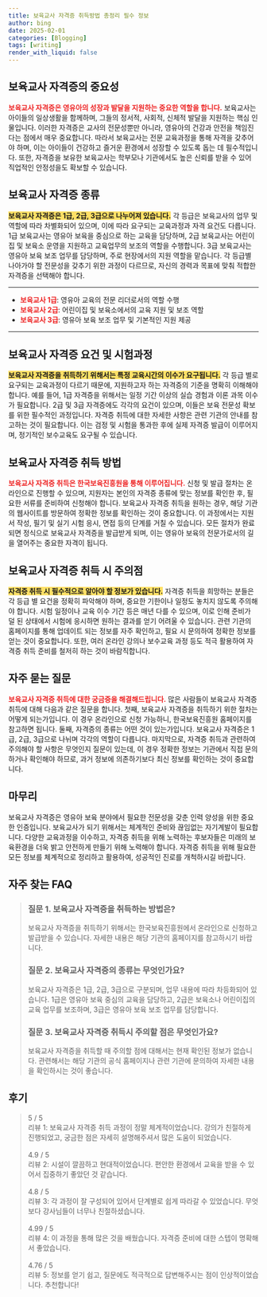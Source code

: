```yaml
---
title: 보육교사 자격증 취득방법 총정리 필수 정보
author: bing
date: 2025-02-01
categories: [Blogging]
tags: [writing]
render_with_liquid: false
---
```



<h2 id='보육교사_자격증의_중요성'>보육교사 자격증의 중요성</h2>

<p><b><span style="color: #ee2323;">보육교사 자격증은 영유아의 성장과 발달을 지원하는 중요한 역할을 합니다.</span></b> 보육교사는 아이들의 일상생활을 함께하며, 그들의 정서적, 사회적, 신체적 발달을 지원하는 핵심 인물입니다. 이러한 자격증은 교사의 전문성뿐만 아니라, 영유아의 건강과 안전을 책임진다는 점에서 매우 중요합니다. 따라서 보육교사는 전문 교육과정을 통해 자격을 갖추어야 하며, 이는 아이들이 건강하고 즐거운 환경에서 성장할 수 있도록 돕는 데 필수적입니다. 또한, 자격증을 보유한 보육교사는 학부모나 기관에서도 높은 신뢰를 받을 수 있어 직업적인 안정성을도 확보할 수 있습니다.</p>

<h2 id='보육교사_자격증_종류'>보육교사 자격증 종류</h2>

<p><b><span style="background-color: #ffe066;">보육교사 자격증은 1급, 2급, 3급으로 나누어져 있습니다.</span></b> 각 등급은 보육교사의 업무 및 역할에 따라 차별화되어 있으며, 이에 따라 요구되는 교육과정과 자격 요건도 다릅니다. 1급 보육교사는 영유아 보육을 중심으로 하는 교육을 담당하며, 2급 보육교사는 어린이집 및 보육소 운영을 지원하고 교육업무의 보조의 역할을 수행합니다. 3급 보육교사는 영유아 보육 보조 업무를 담당하며, 주로 현장에서의 지원 역할을 맡습니다. 각 등급별 나아가야 할 전문성을 갖추기 위한 과정이 다르므로, 자신의 경력과 목표에 맞춰 적합한 자격증을 선택해야 합니다.</p>

<hr />

<ul>
    <li><b><span style="color: #ee2323;">보육교사 1급</span></b>: 영유아 교육의 전문 리더로서의 역할 수행</li>
    <li><b><span style="color: #ee2323;">보육교사 2급</span></b>: 어린이집 및 보육소에서의 교육 지원 및 보조 역할</li>
    <li><b><span style="color: #ee2323;">보육교사 3급</span></b>: 영유아 보육 보조 업무 및 기본적인 지원 제공</li>
</ul>

<hr />

<h2 id='보육교사_자격증_요건_및_시험과정'>보육교사 자격증 요건 및 시험과정</h2>

<p><b><span style="background-color: #ffe066;">보육교사 자격증을 취득하기 위해서는 특정 교육시간의 이수가 요구됩니다.</span></b> 각 등급 별로 요구되는 교육과정이 다르기 때문에, 지원하고자 하는 자격증의 기준을 명확히 이해해야 합니다. 예를 들어, 1급 자격증을 위해서는 일정 기간 이상의 실습 경험과 이론 과목 이수가 필요합니다. 2급 및 3급 자격증에도 각각의 요건이 있으며, 이들은 보육 전문성 확보를 위한 필수적인 과정입니다. 자격증 취득에 대한 자세한 사항은 관련 기관의 안내를 참고하는 것이 필요합니다. 이는 검정 및 시험을 통과한 후에 실제 자격증 발급이 이루어지며, 정기적인 보수교육도 요구될 수 있습니다.</p>

<h2 id='보육교사_자격증_취득방법'>보육교사 자격증 취득 방법</h2>

<p><b><span style="color: #ee2323;">보육교사 자격증 취득은 한국보육진흥원을 통해 이루어집니다.</span></b> 신청 및 발급 절차는 온라인으로 진행할 수 있으며, 지원자는 본인의 자격증 종류에 맞는 정보를 확인한 후, 필요한 서류를 준비하여 신청해야 합니다. 보육교사 자격증 취득을 원하는 경우, 해당 기관의 웹사이트를 방문하여 정확한 정보를 확인하는 것이 중요합니다. 이 과정에서는 지원서 작성, 필기 및 실기 시험 응시, 면접 등의 단계를 거칠 수 있습니다. 모든 절차가 완료되면 정식으로 보육교사 자격증을 발급받게 되며, 이는 영유아 보육의 전문가로서의 길을 열어주는 중요한 자격이 됩니다.</p>

<h2 id='보육교사_자격증_취득시_주의점'>보육교사 자격증 취득 시 주의점</h2>

<p><b><span style="background-color: #ffe066;">자격증 취득 시 필수적으로 알아야 할 정보가 있습니다.</span></b> 자격증 취득을 희망하는 분들은 각 등급 별 요건을 정확히 파악해야 하며, 중요한 기한이나 일정도 놓치지 않도록 주의해야 합니다. 시험 일정이나 교육 이수 기간 등은 매년 다를 수 있으며, 이로 인해 준비가 덜 된 상태에서 시험에 응시하면 원하는 결과를 얻기 어려울 수 있습니다. 관련 기관의 홈페이지를 통해 업데이트 되는 정보를 자주 확인하고, 필요 시 문의하여 정확한 정보를 얻는 것이 중요합니다. 또한, 여러 온라인 강의나 보수교육 과정 등도 적극 활용하여 자격증 취득 준비를 철저히 하는 것이 바람직합니다.</p>

<h2 id='자주_묻는_질문'>자주 묻는 질문</h2>

<p><b><span style="color: #ee2323;">보육교사 자격증 취득에 대한 궁금증을 해결해드립니다.</span></b> 많은 사람들이 보육교사 자격증 취득에 대해 다음과 같은 질문을 합니다. 첫째, 보육교사 자격증을 취득하기 위한 절차는 어떻게 되는가입니다. 이 경우 온라인으로 신청 가능하니, 한국보육진흥원 홈페이지를 참고하면 됩니다. 둘째, 자격증의 종류는 어떤 것이 있는가입니다. 보육교사 자격증은 1급, 2급, 3급으로 나뉘며 각각의 역할이 다릅니다. 마지막으로, 자격증 취득과 관련하여 주의해야 할 사항은 무엇인지 질문이 있는데, 이 경우 정확한 정보는 기관에서 직접 문의하거나 확인해야 하므로, 과거 정보에 의존하기보다 최신 정보를 확인하는 것이 중요합니다.</p>

<h2 id='마무리'>마무리</h2>

<p>보육교사 자격증은 영유아 보육 분야에서 필요한 전문성을 갖춘 인력 양성을 위한 중요한 인증입니다. 보육교사가 되기 위해서는 체계적인 준비와 끊임없는 자기계발이 필요합니다. 다양한 교육과정을 이수하고, 자격증 취득을 위해 노력하는 후보자들은 미래의 보육환경을 더욱 밝고 안전하게 만들기 위해 노력해야 합니다. 자격증 취득을 위해 필요한 모든 정보를 체계적으로 정리하고 활용하여, 성공적인 진로를 개척하시길 바랍니다.</p>


<h2 id='자주_찾는_FAQ'>자주 찾는 FAQ</h2>
<div itemscope="" itemtype="https://schema.org/FAQPage"> 
<blockquote> 
<div itemscope="" itemprop="mainEntity" itemtype="https://schema.org/Question"> 
<h3 itemprop="name">질문 1. 보육교사 자격증을 취득하는 방법은?</h3> 
<div itemscope="" itemprop="acceptedAnswer" itemtype="https://schema.org/Answer"> 
<span itemprop="text"> 
<p>보육교사 자격증을 취득하기 위해서는 한국보육진흥원에서 온라인으로 신청하고 발급받을 수 있습니다. 자세한 내용은 해당 기관의 홈페이지를 참고하시기 바랍니다.</p> 
</span> 
</div> 
</div> 
<div itemscope="" itemprop="mainEntity" itemtype="https://schema.org/Question"> 
<h3 itemprop="name">질문 2. 보육교사 자격증의 종류는 무엇인가요?</h3> 
<div itemscope="" itemprop="acceptedAnswer" itemtype="https://schema.org/Answer"> 
<span itemprop="text"> 
<p>보육교사 자격증은 1급, 2급, 3급으로 구분되며, 업무 내용에 따라 차등화되어 있습니다. 1급은 영유아 보육 중심의 교육을 담당하고, 2급은 보육소나 어린이집의 교육 업무를 보조하며, 3급은 영유아 보육 보조 업무를 담당합니다.</p> 
</span> 
</div> 
</div> 
<div itemscope="" itemprop="mainEntity" itemtype="https://schema.org/Question"> 
<h3 itemprop="name">질문 3. 보육교사 자격증 취득시 주의할 점은 무엇인가요?</h3> 
<div itemscope="" itemprop="acceptedAnswer" itemtype="https://schema.org/Answer"> 
<span itemprop="text"> 
<p>보육교사 자격증을 취득할 때 주의할 점에 대해서는 현재 확인된 정보가 없습니다. 관련해서는 해당 기관의 공식 홈페이지나 관련 기관에 문의하여 자세한 내용을 확인하시는 것이 좋습니다.</p> 
</span> 
</div> 
</div> 
</blockquote> 
</div>
<h2 id='후기'>후기</h2>
<div itemscope itemtype="https://schema.org/Product">
  <blockquote>
  <div itemprop="review" itemscope itemtype="https://schema.org/Review">
      <div itemprop="reviewRating" itemscope itemtype="https://schema.org/Rating"> <span itemprop="ratingValue">5</span> / <span itemprop="bestRating">5</span> </div>
      <span itemprop="reviewBody">리뷰 1: 보육교사 자격증 취득 과정이 정말 체계적이었습니다. 강의가 친절하게 진행되었고, 궁금한 점은 자세히 설명해주셔서 많은 도움이 되었습니다.</span>
  </div>
  <br>
  <div itemprop="review" itemscope itemtype="https://schema.org/Review">
      <div itemprop="reviewRating" itemscope itemtype="https://schema.org/Rating"> <span itemprop="ratingValue">4.9</span> / <span itemprop="bestRating">5</span> </div>
      <span itemprop="reviewBody">리뷰 2: 시설이 깔끔하고 현대적이었습니다. 편안한 환경에서 교육을 받을 수 있어서 집중하기 좋았던 것 같습니다.</span>
  </div>
  <br>
  <div itemprop="review" itemscope itemtype="https://schema.org/Review">
      <div itemprop="reviewRating" itemscope itemtype="https://schema.org/Rating"> <span itemprop="ratingValue">4.8</span> / <span itemprop="bestRating">5</span> </div>
      <span itemprop="reviewBody">리뷰 3: 각 과정이 잘 구성되어 있어서 단계별로 쉽게 따라갈 수 있었습니다. 무엇보다 강사님들이 너무나 친절하셨습니다.</span>
  </div>
  <br>
  <div itemprop="review" itemscope itemtype="https://schema.org/Review">
      <div itemprop="reviewRating" itemscope itemtype="https://schema.org/Rating"> <span itemprop="ratingValue">4.99</span> / <span itemprop="bestRating">5</span> </div>
      <span itemprop="reviewBody">리뷰 4: 이 과정을 통해 많은 것을 배웠습니다. 자격증 준비에 대한 스텝이 명확해서 좋았습니다.</span>
  </div>
  <br>
  <div itemprop="review" itemscope itemtype="https://schema.org/Review">
      <div itemprop="reviewRating" itemscope itemtype="https://schema.org/Rating"> <span itemprop="ratingValue">4.76</span> / <span itemprop="bestRating">5</span> </div>
      <span itemprop="reviewBody">리뷰 5: 정보를 얻기 쉽고, 질문에도 적극적으로 답변해주시는 점이 인상적이었습니다. 추천합니다!</span>
  </div>
  </blockquote>
</div>
